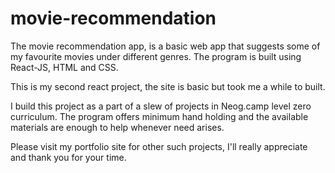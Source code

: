 # movie-recommendation

The movie recommendation app, is a basic web app that suggests some of my favourite movies under different genres.
The program is built using React-JS, HTML and CSS.

This is my second react project, the site is basic but took me a while to built.

I build this project as a part of a slew of projects in Neog.camp level zero curriculum. The program offers minimum hand holding and the available materials are enough to help whenever need arises.

Please visit my portfolio site for other such projects, I'll really appreciate and thank you for your time.
